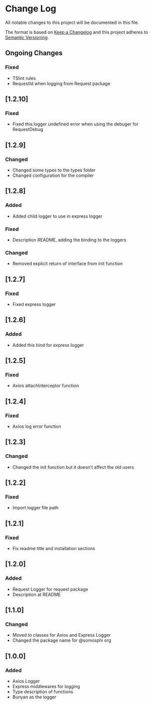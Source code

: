 # Change Log
All notable changes to this project will be documented in this file.

The format is based on [Keep a Changelog](http://keepachangelog.com/)
and this project adheres to [Semantic Versioning](http://semver.org/).

## Ongoing Changes
### Fixed
- TSlint rules
- RequestId when logging from Request package


## [1.2.10]
### Fixed
- Fixed this.logger undefined error when using the debuger for RequestDebug

## [1.2.9]
### Changed
- Changed some types to the types folder
- Changed configuration for the compiler

## [1.2.8]
### Added
- Added child logger to use in express logger

### Fixed
- Description README, adding the binding to the loggers

### Changed
- Removed explicit return of interface from init function

## [1.2.7]
### Fixed
- Fixed express logger

## [1.2.6]
### Added
- Added this bind for express logger

## [1.2.5]
### Fixed
- Axios attachInterceptor function

## [1.2.4]
### Fixed
- Axios log error function

## [1.2.3]
### Changed
- Changed the init function but it doesn't affect the old users

## [1.2.2]
### Fixed
- Import logger file path

## [1.2.1]
### Fixed
- Fix readme title and installation sections

## [1.2.0]
### Added
- Request Logger for request package
- Description at README

## [1.1.0]
### Changed
- Moved to classes for Axios and Express Logger
- Changed the package name for @somosphi org

## [1.0.0]
### Added
- Axios Logger
- Express middlewares for logging
- Type description of functions
- Bunyan as the logger
